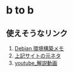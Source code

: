 # b to b
## 使えそうなリンク
1. [Debian 環境構築メモ](https://love-log.notion.site/Debian-42-9cc59caf0211429aa01e7f52332009ea)
2. [上記サイトの元ネタ](https://baigal.medium.com/born2beroot-e6e26dfb50ac)
3. [youtube_解説動画](https://www.youtube.com/watch?v=OQEdjt38ZJA)